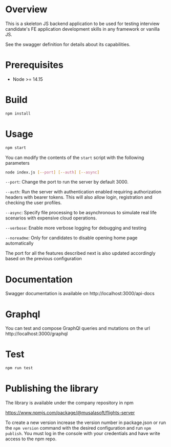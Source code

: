 # Overview
This is a skeleton JS backend application to be used for testing interview candidate's FE application development skills in any framework or vanilla JS.

See the swagger definition for details about its capabilities.

# Prerequisites
- Node >= 14.15

# Build
```bash
npm install
```

# Usage
```bash
npm start
```

You can modify the contents of the `start` script with the following parameters 

```bash
node index.js [--port] [--auth] [--async]
```

`--port`: Change the port to run the server by default 3000.

`--auth`: Run the server with authentication enabled requiring authorization headers with bearer tokens. This will also allow login, registration and checking the user profiles.

`--async`: Specify file processing to be asynchronous to simulate real life scenarios with expensive cloud operations.

`--verbose`: Enable more verbose logging for debugging and testing

`--noreadme`: Only for candidates to disable opening home page automatically

The port for all the features described next is also updated accordingly based on the previous configuration

# Documentation
Swagger documentation is available on http://localhost:3000/api-docs

# Graphql
You can test and compose GraphQl queries and mutations on the url http://localhost:3000/graphql

# Test
```bash
npm run test
```
# Publishing the library

The library is available under the company repository in npm

https://www.npmjs.com/package/@musalasoft/flights-server

To create a new version increase the version number in package.json or run the `npm version` command with the desired configuration and run `npm publish`. You must log in the
console with your credentials and have write access to the npm repo.


